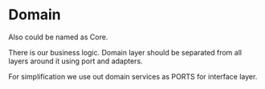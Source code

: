 # Domain

Also could be named as Core.

There is our business logic. Domain layer should be separated from all layers around it using port and adapters.

For simplification we use out domain services as PORTS for interface layer.